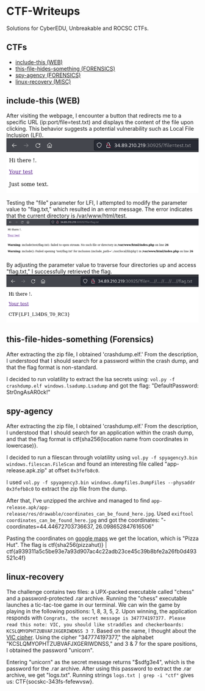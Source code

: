 # CTF-Writeups
Solutions for CyberEDU, Unbreakable and ROCSC CTFs.

## CTFs
- [include-this (WEB)](https://github.com/N3agu/CTF-Writeups#include-this-web)
- [this-file-hides-something (FORENSICS)](https://github.com/N3agu/CTF-Writeups#this-file-hides-something-forensics)
- [spy-agency (FORENSICS)](https://github.com/N3agu/CTF-Writeups#spy-agency-forensics)
- [linux-recovery (MISC)](https://github.com/N3agu/CTF-Writeups#linux-recovery-misc)

## include-this (WEB)
After visiting the webpage, I encounter a button that redirects me to a specific URL (ip:port/file=test.txt) and displays the content of the file upon clicking. This behavior suggests a potential vulnerability such as Local File Inclusion (LFI).
![image1](https://raw.githubusercontent.com/N3agu/CTF-Writeups/main/images/include-this1.png)

Testing the "file" parameter for LFI, I attempted to modify the parameter value to "flag.txt," which resulted in an error message. The error indicates that the current directory is /var/www/html/test.
![image2](https://raw.githubusercontent.com/N3agu/CTF-Writeups/main/images/include-this2.png)

By adjusting the parameter value to traverse four directories up and access "flag.txt," I successfully retrieved the flag.
![image3](https://raw.githubusercontent.com/N3agu/CTF-Writeups/main/images/include-this3.png)

## this-file-hides-something (Forensics)
After extracting the zip file, I obtained 'crashdump.elf.' From the description, I understood that I should search for a password within the crash dump, and that the flag format is non-standard.

I decided to run volatility to extract the lsa secrets using: `vol.py -f crashdump.elf windows.lsadump.Lsadump` and got the flag: "DefaultPassword: Str0ngAsAR0ck!"

## spy-agency
After extracting the zip file, I obtained 'crashdump.elf.' From the description, I understood that I should search for an application within the crash dump, and that the flag format is ctf{sha256(location name from coordinates in lowercase)}.

I decided to run a filescan through volatility using `vol.py -f spyagency3.bin windows.filescan.FileScan` and found an interesting file called "app-release.apk.zip" at offset `0x3fefb8c0`.

I used `vol.py -f spyagency3.bin windows.dumpfiles.DumpFiles --physaddr 0x3fefb8c0` to extract the zip file from the dump.

After that, I've unzipped the archive and managed to find `app-release.apk/app-release/res/drawable/coordinates_can_be_found_here.jpg`. Used  `exiftool coordinates_can_be_found_here.jpg` and got the coordinates: "-coordinates=44.44672703736637, 26.098652847616506"

Pasting the coordinates on [google maps](https://www.google.com/maps/place/44%C2%B026'48.2%22N+26%C2%B005'55.2%22E/@44.4467332,26.0983283,20z/data=!4m4!3m3!8m2!3d44.446727!4d26.0986528?entry=ttu) we get the location, which is "Pizza Hut". The flag is ctf{sha256(pizzahut)} | ctf{a939311a5c5be93e7a93d907ac4c22adb23ce45c39b8bfe2a26fb0d493521c4f}

## linux-recovery
The challenge contains two files: a UPX-packed executable called "chess" and a password-protected .rar archive. Running the "chess" executable launches a tic-tac-toe game in our terminal. We can win the game by playing in the following positions: 1, 8, 3, 5, 2. Upon winning, the application responds with `Congrats, the secret message is 347774197377. Please read this note: VIC, you should like straddles and checkerboards: KCSLQMYOPHTZUBVAFJXGERIWDNSS 3 7`. Based on the name, I thought about the [VIC cipher](https://www.dcode.fr/vic-cipher). Using the cipher "347774197377," the alphabet "KCSLQMYOPHTZUBVAFJXGERIWDNSS," and 3 & 7 for the spare positions, I obtained the password "unicorn".

Entering "unicorn" as the secret message returns "$sdfg3e4", which is the password for the .rar archive. After using this password to extract the .rar archive, we get "logs.txt". Running strings `logs.txt | grep -i "ctf"` gives us: CTF{socskc-343fs-fefewvsw}.
